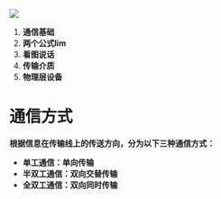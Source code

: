![](https://cdn.nlark.com/yuque/0/2021/png/938149/1616866112538-7752e541-c2d4-433a-b4ed-14908dcdc6cc.png)

1. **通信基础**
2. **两个公式lim**
3. **看图说话**
4. **传输介质**
5. **物理层设备**

# **通信方式**

**根据信息在传输线上的传送方向，分为以下三种通信方式：**

* **单工通信：单向传输**
* **半双工通信：双向交替传输**
* **全双工通信：双向同时传输**